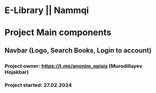 # E-Library  || Nammqi

# Project Main components

## Navbar (Logo, Search Books, Login to account)
## 



### Project owner: https://t.me/anonim_opisis (Murodillayev Hojakbar)
### Project started: 27.02.2024